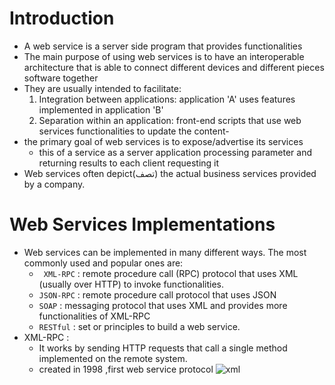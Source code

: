 # Introduction
- A web service is a server side program that provides functionalities
- The main purpose of using web services is to have an interoperable architecture that is able to connect different devices and different pieces software together
- They are usually intended to facilitate:
	1. Integration between applications: application 'A' uses features implemented in application 'B'
	2. Separation within an application: front-end scripts that use web services functionalities to update the content-
- the primary goal of web services is to expose/advertise its services
  - this of a service as a server application processing parameter and returning results to each client requesting it
- Web services often depict(تصف) the actual business services provided by a company.
# Web Services Implementations
- Web services can be implemented in many different ways. The most commonly used and popular ones are:
  - ` XML-RPC` : remote procedure call (RPC) protocol that uses XML (usually over HTTP) to invoke functionalities.
  - `JSON-RPC` : remote procedure call protocol that uses JSON
  - `SOAP` : messaging protocol that uses XML and provides more functionalities of XML-RPC
  - `RESTful` : set or principles to build a web service.
- XML-RPC :
	- It works by sending HTTP requests that call a single method implemented on the remote system.
  - created in 1998 ,first web service protocol
  ![xml]()
 
